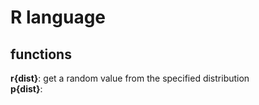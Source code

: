 # R language
## functions
**r{dist}**: get a random value from the specified distribution  
**p{dist}**: 

